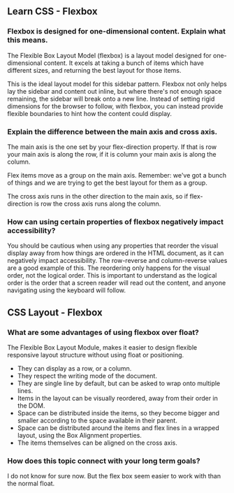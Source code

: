 ## Learn CSS - Flexbox

### Flexbox is designed for one-dimensional content. Explain what this means.
The Flexible Box Layout Model (flexbox) is a layout model designed for one-dimensional content. It excels at taking a bunch of items which have different sizes, and returning the best layout for those items.

This is the ideal layout model for this sidebar pattern. Flexbox not only helps lay the sidebar and content out inline, but where there's not enough space remaining, the sidebar will break onto a new line. Instead of setting rigid dimensions for the browser to follow, with flexbox, you can instead provide flexible boundaries to hint how the content could display.

### Explain the difference between the main axis and cross axis.

The main axis is the one set by your flex-direction property. If that is row your main axis is along the row, if it is column your main axis is along the column.

Flex items move as a group on the main axis. Remember: we've got a bunch of things and we are trying to get the best layout for them as a group.

The cross axis runs in the other direction to the main axis, so if flex-direction is row the cross axis runs along the column.

### How can using certain properties of flexbox negatively impact accessibility?

You should be cautious when using any properties that reorder the visual display away from how things are ordered in the HTML document, as it can negatively impact accessibility. The row-reverse and column-reverse values are a good example of this. The reordering only happens for the visual order, not the logical order. This is important to understand as the logical order is the order that a screen reader will read out the content, and anyone navigating using the keyboard will follow.

## CSS Layout - Flexbox

### What are some advantages of using flexbox over float?
The Flexible Box Layout Module, makes it easier to design flexible responsive layout structure without using float or positioning.
- They can display as a row, or a column.
- They respect the writing mode of the document.
- They are single line by default, but can be asked to wrap onto multiple lines.
- Items in the layout can be visually reordered, away from their order in the DOM.
- Space can be distributed inside the items, so they become bigger and smaller according to the space available in their parent.
- Space can be distributed around the items and flex lines in a wrapped layout, using the Box Alignment properties.
- The items themselves can be aligned on the cross axis.

### How does this topic connect with your long term goals?
I do not know for sure now. But the flex box seem easier to work with than the normal float. 
